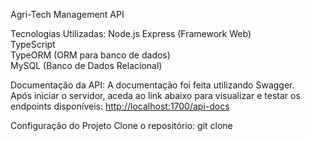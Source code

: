 Agri-Tech Management API

Tecnologias Utilizadas:
Node.js 
Express (Framework Web)  
TypeScript   
TypeORM (ORM para banco de dados)  
MySQL (Banco de Dados Relacional)  


Documentação da API:
A documentação foi feita utilizando Swagger.  
Após iniciar o servidor, aceda ao link abaixo para visualizar e testar os endpoints disponíveis:
 [http://localhost:1700/api-docs](http://localhost:1700/api-docs)


Configuração do Projeto
Clone o repositório:
   git clone <url-do-repositorio>
